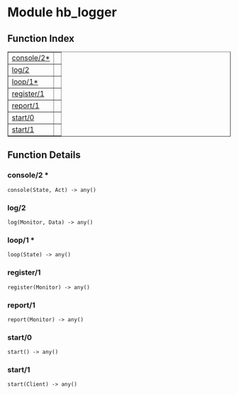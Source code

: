 

# Module hb_logger #

<a name="index"></a>

## Function Index ##


<table width="100%" border="1" cellspacing="0" cellpadding="2" summary="function index"><tr><td valign="top"><a href="#console-2">console/2*</a></td><td></td></tr><tr><td valign="top"><a href="#log-2">log/2</a></td><td></td></tr><tr><td valign="top"><a href="#loop-1">loop/1*</a></td><td></td></tr><tr><td valign="top"><a href="#register-1">register/1</a></td><td></td></tr><tr><td valign="top"><a href="#report-1">report/1</a></td><td></td></tr><tr><td valign="top"><a href="#start-0">start/0</a></td><td></td></tr><tr><td valign="top"><a href="#start-1">start/1</a></td><td></td></tr></table>


<a name="functions"></a>

## Function Details ##

<a name="console-2"></a>

### console/2 * ###

`console(State, Act) -> any()`

<a name="log-2"></a>

### log/2 ###

`log(Monitor, Data) -> any()`

<a name="loop-1"></a>

### loop/1 * ###

`loop(State) -> any()`

<a name="register-1"></a>

### register/1 ###

`register(Monitor) -> any()`

<a name="report-1"></a>

### report/1 ###

`report(Monitor) -> any()`

<a name="start-0"></a>

### start/0 ###

`start() -> any()`

<a name="start-1"></a>

### start/1 ###

`start(Client) -> any()`

